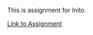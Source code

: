This is assignment for Inito.

[Link to Assignment](https://github.com/Inito-Team/hiring-assignments/blob/main/software-intern.md)
